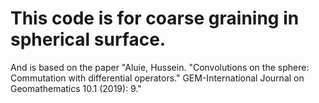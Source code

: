 # This code is for coarse graining in spherical surface. 
And is based on the paper "Aluie, Hussein. "Convolutions on the sphere: Commutation with differential operators." GEM-International Journal on Geomathematics 10.1 (2019): 9." 

